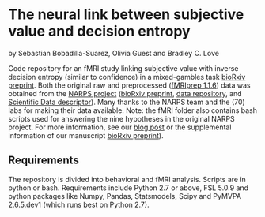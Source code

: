 # The neural link between subjective value and decision entropy

by Sebastian Bobadilla-Suarez, Olivia Guest and Bradley C. Love

Code repository for an fMRI study linking subjective value with inverse decision entropy (similar to confidence) in a mixed-gambles task [bioRxiv preprint](http://biorxiv.com). Both the original raw and preprocessed ([fMRIprep 1.1.6](https://fmriprep.readthedocs.io/en/stable/)) data was obtained from the [NARPS project](http://narps.info) ([bioRxiv preprint](https://doi.org/10.1101/843193), [data repository](https://doi.org/10.18112/openneuro.ds001734.v1.0.4), and [Scientific Data descriptor](https://doi.org/10.1038/s41597-019-0113-7)). Many thanks to the NARPS team and the (70) labs for making their data available. Note: the fMRI folder also contains bash scripts used for answering the nine hypotheses in the original NARPS project. For more information, see our [blog post](http://bradlove.org/blog/narps) or the supplemental information of our manuscript [bioRxiv preprint](http://biorxiv.com)).

## Requirements

The repository is divided into behavioral and fMRI analysis. Scripts are in python or bash. Requirements include Python 2.7 or above, FSL 5.0.9 and python packages like Numpy, Pandas, Statsmodels, Scipy and PyMVPA 2.6.5.dev1 (which runs best on Python 2.7).
